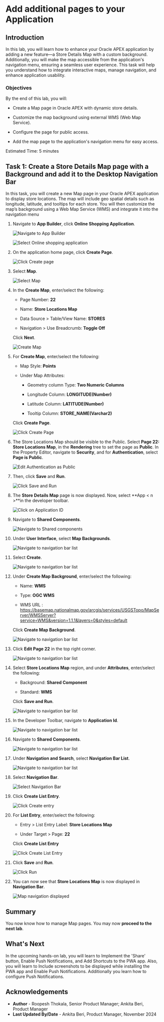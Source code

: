 # Add additional pages to your Application

## Introduction

In this lab, you will learn how to enhance your Oracle APEX application by adding a new feature—a Store Details Map with a custom background. Additionally, you will make the map accessible from the application's navigation menu, ensuring a seamless user experience. This task will help you understand how to integrate interactive maps, manage navigation, and enhance application usability.

### Objectives

By the end of this lab, you will:

- Create a Map page in Oracle APEX with dynamic store details.

- Customize the map background using external WMS (Web Map Service).

- Configure the page for public access.

- Add the map page to the application's navigation menu for easy access.

Estimated Time: 5 minutes

## Task 1: Create a Store Details Map page with a Background and add it to the Desktop Navigation Bar

In this task, you will create a new Map page in your Oracle APEX application to display store locations. The map will include geo spatial details such as longitude, latitude, and tooltips for each store. You will then customize the map’s background using a Web Map Service (WMS) and integrate it into the navigation menu

1. Navigate to **App Builder**, click **Online Shopping Application**.

    ![Navigate to App Builder](images/create-map1.png " ")

    ![Select Online shopping application](images/create-map2.png " ")

2. On the application home page, click **Create Page**.

    ![Click Create page](images/create-map3.png " ")

3. Select **Map**.

    ![Select Map](images/create-map4.png " ")

4. In the **Create Map**, enter/select the following:

    - Page Number: **22**

    - Name: **Store Locations Map**

    - Data Source > Table/View Name: **STORES**

    - Navigation > Use Breadcrumb: **Toggle Off**

    Click **Next**.

    ![Create Map](images/create-map5.png " ")

5. For **Create Map**, enter/select the following:

    - Map Style: **Points**

    - Under Map Attributes:

        - Geometry column Type: **Two Numeric Columns**

        - Longitude Column: **LONGITUDE(Number)**

        - Latitude Column: **LATITUDE(Number)**

        - Tooltip Column: **STORE_NAME(Varchar2)**

    Click **Create Page**.

    ![Click Create Page](images/create-map6.png " ")

6. The Store Locations Map should be visible to the Public. Select **Page 22: Store Locations Map**, in the **Rendering** tree to set the page as **Public**. In the Property Editor, navigate to **Security**, and for **Authentication**, select **Page is Public**.

    ![Edit Authentication as Public](images/make-page-public.png)

7. Then, click **Save** and **Run**.

    ![Click Save and Run](images/save-runn.png " ")

8. The **Store Details Map** page is now displayed. Now, select **App < n >**in the developer toolbar.

   ![Click on Application ID](images/run-map1.png " ")

9. Navigate to **Shared Components**.

   ![Navigate to Shared components](images/customise-map1.png " ")

10. Under **User Interface**, select **Map Backgrounds**.

    ![Navigate to navigation bar list](images/map-back.png " ")

11. Select **Create**.

    ![Navigate to navigation bar list](images/map-back-create.png " ")

12. Under **Create Map Background**, enter/select the following:

      - Name: **WMS**

      - Type: **OGC WMS**

      - WMS URL : https://basemap.nationalmap.gov/arcgis/services/USGSTopo/MapServer/WMSServer?service=WMS&version=1.1.1&layers=0&styles=default

      Click **Create Map Background**.

     ![Navigate to navigation bar list](images/map-back-create1.png " ")

13. Click **Edit Page 22** in the top right corner.

    ![Navigate to navigation bar list](images/map-back-create2.png " ")

14. Select **Store Locations Map** region, and under **Attributes**, enter/select the following:

     - Background: **Shared Component**

     - Standard: **WMS**

    Click **Save and Run**.

    ![Navigate to navigation bar list](images/map-back-create3.png " ")

15. In the Developer Toolbar, navigate to **Application Id**.

    ![Navigate to navigation bar list](images/wms-map.png " ")

16. Navigate to **Shared Components**.

    ![Navigate to navigation bar list](images/map-sc.png " ")

17. Under **Navigation and Search**, select **Navigation Bar List**.

    ![Navigate to navigation bar list](images/map-nav.png " ")

18. Select **Navigation Bar**.

    ![Select Navigation Bar](images/customise-map3.png " ")

19. Click **Create List Entry**.

    ![Click Create entry](images/customise-map4.png " ")

20. For **List Entry**, enter/select the following:

    - Entry > List Entry Label: **Store Locations Map**

    - Under Target > Page: **22**

    Click **Create List Entry**

    ![Click Create List Entry](images/customise-map5.png " ")

21. Click **Save** and **Run**.

    ![Click Run](images/customise-map6.png " ")

22. You can now see that **Store Locations Map** is now displayed in **Navigation Bar**.

    ![Map navigation displayed](images/run-map2.png " ")

## Summary

You now know how to manage Map pages. You may now **proceed to the next lab**.

## What's Next

In the upcoming hands-on lab, you will learn to Implement the 'Share' button, Enable Push Notifications, and Add Shortcuts to the PWA app. Also, you will learn to Include screenshots to be displayed while installing the PWA app and Enable Push Notifications. Additionally you learn how to configure Push Notifications.

## Acknowledgements

- **Author** - Roopesh Thokala, Senior Product Manager; Ankita Beri, Product Manager
- **Last Updated By/Date** - Ankita Beri, Product Manager, November 2024
